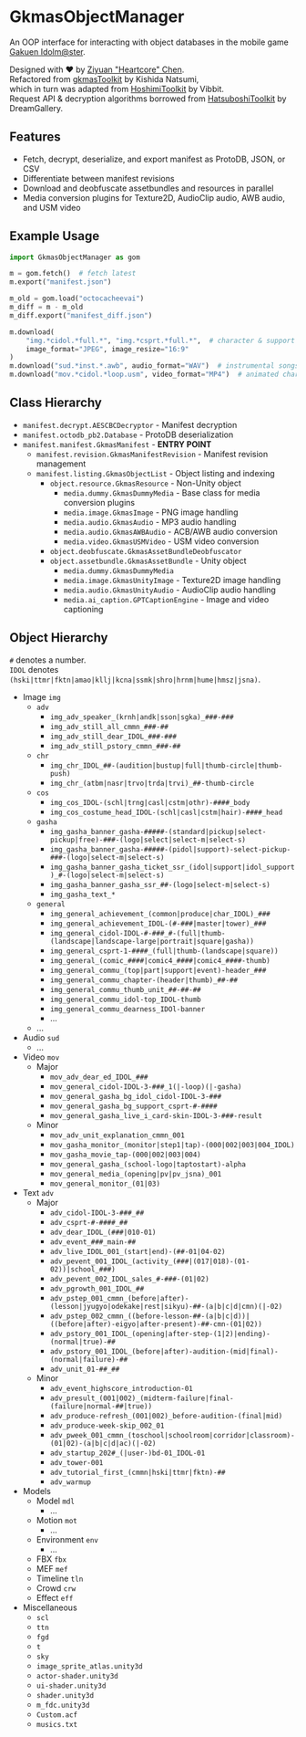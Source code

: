 # GkmasObjectManager

An OOP interface for interacting with object databases
in the mobile game [Gakuen Idolm@ster](https://gakuen.idolmaster-official.jp/).

Designed with ❤ by [Ziyuan "Heartcore" Chen](https://allenheartcore.github.io/). <br>
Refactored from [gkmasToolkit](https://github.com/kishidanatsumi/gkmasToolkit) by Kishida Natsumi, <br>
which in turn was adapted from [HoshimiToolkit](https://github.com/MalitsPlus/HoshimiToolkit) by Vibbit. <br>
Request API & decryption algorithms borrowed from [HatsuboshiToolkit](https://github.com/DreamGallery/HatsuboshiToolkit) by DreamGallery.



## Features

- Fetch, decrypt, deserialize, and export manifest as ProtoDB, JSON, or CSV
- Differentiate between manifest revisions
- Download and deobfuscate assetbundles and resources in parallel
- Media conversion plugins for Texture2D, AudioClip audio, AWB audio, and USM video



## Example Usage

```python
import GkmasObjectManager as gom

m = gom.fetch()  # fetch latest
m.export("manifest.json")

m_old = gom.load("octocacheevai")
m_diff = m - m_old
m_diff.export("manifest_diff.json")

m.download(
    "img.*cidol.*full.*", "img.*csprt.*full.*",  # character & support cards
    image_format="JPEG", image_resize="16:9"
)
m.download("sud.*inst.*.awb", audio_format="WAV")  # instrumental songs
m.download("mov.*cidol.*loop.usm", video_format="MP4")  # animated character cards
```



## Class Hierarchy

- `manifest.decrypt.AESCBCDecryptor` - Manifest decryption
- `manifest.octodb_pb2.Database` - ProtoDB deserialization
- `manifest.manifest.GkmasManifest` - **ENTRY POINT**
  - `manifest.revision.GkmasManifestRevision` - Manifest revision management
  - `manifest.listing.GkmasObjectList` - Object listing and indexing
    - `object.resource.GkmasResource` - Non-Unity object
      - `media.dummy.GkmasDummyMedia` - Base class for media conversion plugins
      - `media.image.GkmasImage` - PNG image handling
      - `media.audio.GkmasAudio` - MP3 audio handling
      - `media.audio.GkmasAWBAudio` - ACB/AWB audio conversion
      - `media.video.GkmasUSMVideo` - USM video conversion
    - `object.deobfuscate.GkmasAssetBundleDeobfuscator`
    - `object.assetbundle.GkmasAssetBundle` - Unity object
      - `media.dummy.GkmasDummyMedia`
      - `media.image.GkmasUnityImage` - Texture2D image handling
      - `media.audio.GkmasUnityAudio` - AudioClip audio handling
      - `media.ai_caption.GPTCaptionEngine` - Image and video captioning



## Object Hierarchy

`#` denotes a number. <br>
`IDOL` denotes `(hski|ttmr|fktn|amao|kllj|kcna|ssmk|shro|hrnm|hume|hmsz|jsna)`.

- Image `img`
  - `adv`
    - `img_adv_speaker_(krnh|andk|sson|sgka)_###-###`
    - `img_adv_still_all_cmmn_###-##`
    - `img_adv_still_dear_IDOL_###-###`
    - `img_adv_still_pstory_cmmn_###-##`
  - `chr`
    - `img_chr_IDOL_##-(audition|bustup|full|thumb-circle|thumb-push)`
    - `img_chr_(atbm|nasr|trvo|trda|trvi)_##-thumb-circle`
  - `cos`
    - `img_cos_IDOL-(schl|trng|casl|cstm|othr)-####_body`
    - `img_cos_costume_head_IDOL-(schl|casl|cstm|hair)-####_head`
  - `gasha`
    - `img_gasha_banner_gasha-#####-(standard|pickup|select-pickup|free)-###-(logo|select|select-m|select-s)`
    - `img_gasha_banner_gasha-#####-(pidol|support)-select-pickup-###-(logo|select-m|select-s)`
    - `img_gasha_banner_gasha_ticket_ssr_(idol|support|idol_support)_#-(logo|select-m|select-s)`
    - `img_gasha_banner_gasha_ssr_##-(logo|select-m|select-s)`
    - `img_gasha_text_*`
  - `general`
    - `img_general_achievement_(common|produce|char_IDOL)_###`
    - `img_general_achievement_IDOL-(#-###|master|tower)_###`
    - `img_general_cidol-IDOL-#-###_#-(full|thumb-(landscape|landscape-large|portrait|square|gasha))`
    - `img_general_csprt-1-####_(full|thumb-(landscape|square))`
    - `img_general_(comic_####|comic4_####|comic4_####-thumb)`
    - `img_general_commu_(top|part|support|event)-header_###`
    - `img_general_commu_chapter-(header|thumb)_##-##`
    - `img_general_commu_thumb_unit_##-##-##`
    - `img_general_commu_idol-top_IDOL-thumb`
    - `img_general_commu_dearness_IDOl-banner`
    - ...
  - ...
- Audio `sud`
  - ...
- Video `mov`
  - Major
    - `mov_adv_dear_ed_IDOL_###`
    - `mov_general_cidol-IDOL-3-###_1(|-loop)(|-gasha)`
    - `mov_general_gasha_bg_idol_cidol-IDOL-3-###`
    - `mov_general_gasha_bg_support_csprt-#-####`
    - `mov_general_gasha_live_i_card-skin-IDOL-3-###-result`
  - Minor
    - `mov_adv_unit_explanation_cmmn_001`
    - `mov_gasha_monitor_(monitor|step1|tap)-(000|002|003|004_IDOL)`
    - `mov_gasha_movie_tap-(000|002|003|004)`
    - `mov_general_gasha_(school-logo|taptostart)-alpha`
    - `mov_general_media_(opening|pv|pv_jsna)_001`
    - `mov_general_monitor_(01|03)`
- Text `adv`
  - Major
    - `adv_cidol-IDOL-3-###_##`
    - `adv_csprt-#-####_##`
    - `adv_dear_IDOL_(###|010-01)`
    - `adv_event_###_main-##`
    - `adv_live_IDOL_001_(start|end)-(##-01|04-02)`
    - `adv_pevent_001_IDOL_(activity_(###|(017|018)-(01-02))|school_###)`
    - `adv_pevent_002_IDOL_sales_#-###-(01|02)`
    - `adv_pgrowth_001_IDOL_##`
    - `adv_pstep_001_cmmn_(before|after)-(lesson|jyugyo|odekake|rest|sikyu)-##-(a|b|c|d|cmn)(|-02)`
    - `adv_pstep_002_cmmn_((before-lesson-##-(a|b|c|d))|((before|after)-eigyo|after-present)-##-cmn-(01|02))`
    - `adv_pstory_001_IDOL_(opening|after-step-(1|2)|ending)-(normal|true)-##`
    - `adv_pstory_001_IDOL_(before|after)-audition-(mid|final)-(normal|failure)-##`
    - `adv_unit_01-##_##`
  - Minor
    - `adv_event_highscore_introduction-01`
    - `adv_presult_(001|002)_(midterm-failure|final-(failure|normal-##|true))`
    - `adv_produce-refresh_(001|002)_before-audition-(final|mid)`
    - `adv_produce-week-skip_002_01`
    - `adv_pweek_001_cmmn_(toschool|schoolroom|corridor|classroom)-(01|02)-(a|b|c|d|ac)(|-02)`
    - `adv_startup_202#_(|user-)bd-01_IDOL-01`
    - `adv_tower-001`
    - `adv_tutorial_first_(cmmn|hski|ttmr|fktn)-##`
    - `adv_warmup`
- Models
  - Model `mdl`
    - ...
  - Motion `mot`
    - ...
  - Environment `env`
    - ...
  - FBX `fbx`
  - MEF `mef`
  - Timeline `tln`
  - Crowd `crw`
  - Effect `eff`
- Miscellaneous
  - `scl`
  - `ttn`
  - `fgd`
  - `t`
  - `sky`
  - `image_sprite_atlas.unity3d`
  - `actor-shader.unity3d`
  - `ui-shader.unity3d`
  - `shader.unity3d`
  - `m_fdc.unity3d`
  - `Custom.acf`
  - `musics.txt`
